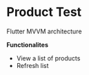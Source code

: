 # Product Test

Flutter MVVM architecture


**Functionalites**
- View a list of products
- Refresh list